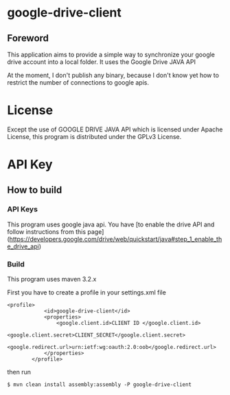 # google-drive-client
## Foreword
This application aims to provide a simple way to synchronize your google drive account into a local folder.
It uses the Google Drive JAVA API

At the moment, I don't publish any binary, because I don't know yet how to restrict the number of connections to google apis.

# License
Except the use of GOOGLE DRIVE JAVA API which is licensed under Apache License, this program is distributed under the GPLv3 License.

# API Key


## How to build
### API Keys
This program uses google java api. You have [to enable the drive API and follow instructions from this page] (https://developers.google.com/drive/web/quickstart/java#step_1_enable_the_drive_api)

### Build
This program uses maven 3.2.x

First you have to create a profile in your settings.xml file
```
<profile>
            <id>google-drive-client</id>
            <properties>
                <google.client.id>CLIENT ID </google.client.id>
                <google.client.secret>CLIENT_SECRET</google.client.secret>
                <google.redirect.url>urn:ietf:wg:oauth:2.0:oob</google.redirect.url>
            </properties>
        </profile>
```
then run
```
$ mvn clean install assembly:assembly -P google-drive-client
```